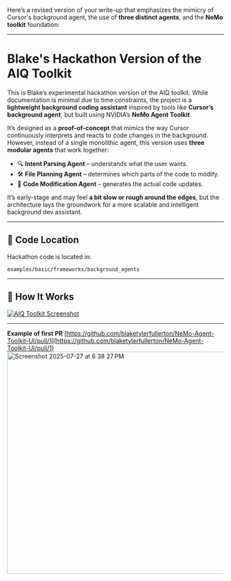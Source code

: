 Here’s a revised version of your write-up that emphasizes the mimicry of Cursor's background agent, the use of **three distinct agents**, and the **NeMo toolkit** foundation:

---

# Blake's Hackathon Version of the AIQ Toolkit

This is Blake’s experimental hackathon version of the AIQ toolkit. While documentation is minimal due to time constraints, the project is a **lightweight background coding assistant** inspired by tools like **Cursor’s background agent**, but built using NVIDIA’s **NeMo Agent Toolkit**.

It’s designed as a **proof-of-concept** that mimics the way Cursor continuously interprets and reacts to code changes in the background. However, instead of a single monolithic agent, this version uses **three modular agents** that work together:

- 🔍 **Intent Parsing Agent** – understands what the user wants.
- 🛠 **File Planning Agent** – determines which parts of the code to modify.
- 🧠 **Code Modification Agent** – generates the actual code updates.

It’s early-stage and may feel **a bit slow or rough around the edges**, but the architecture lays the groundwork for a more scalable and intelligent background dev assistant.

---

## 📁 Code Location

Hackathon code is located in:

```
examples/basic/frameworks/background_agents
```

---

## 🧠 How It Works

<a href="https://ibb.co/LD8wFyY1">
  <img src="https://i.ibb.co/FkKvr1mz/Screenshot-2025-07-27-at-6-31-57-PM.png" alt="AIQ Toolkit Screenshot" border="0">
</a>

---

**Example of first PR**
[https://github.com/blaketylerfullerton/NeMo-Agent-Toolkit-UI/pull/1](https://github.com/blaketylerfullerton/NeMo-Agent-Toolkit-UI/pull/1) <img width="1085" height="516" alt="Screenshot 2025-07-27 at 6 38 27 PM" src="https://github.com/user-attachments/assets/a1db2a92-cf2a-48b2-b989-28fed85cf4c9" />
